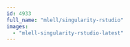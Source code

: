 ```yaml
---
id: 4933
full_name: "mlell/singularity-rstudio"
images: 
  - "mlell-singularity-rstudio-latest"
---
```

